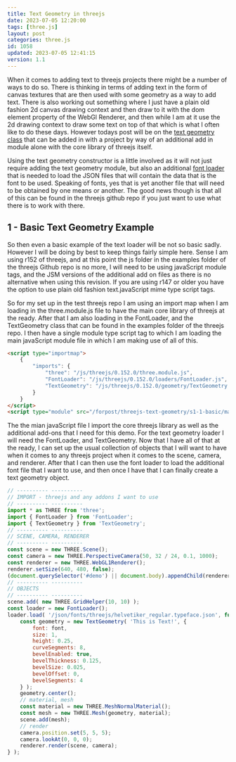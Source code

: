 ```yaml
---
title: Text Geometry in threejs
date: 2023-07-05 12:20:00
tags: [three.js]
layout: post
categories: three.js
id: 1058
updated: 2023-07-05 12:41:15
version: 1.1
---
```


When it comes to adding text to threejs projects there might be a number of ways to do so. There is thinking in terms of adding text in the form of canvas textures that are then used with some geometry as a way to add text. There is also working out something where I just have a plain old fashion 2d canvas drawing context and then draw to it with the dom element property of the WebGl Renderer, and then while I am at it use the 2d drawing context to draw some text on top of that which is what I often like to do these days. However todays post will be on the [text geometry class](/https://threejs.org/docs/#examples/en/geometries/TextGeometry) that can be added in with a project by way of an additional add in module alone with the core library of threejs itself.

Using the text geometry constructor is a little involved as it will not just require adding the text geometry module, but also an additional [font loader](https://threejs.org/docs/#examples/en/loaders/FontLoader) that is needed to load the JSON files that will contain the data that is the font to be used. Speaking of fonts, yes that is yet another file that will need to be obtained by one means or another. The good news though is that all of this can be found in the threejs github repo if you just want to use what there is to work with there.

<!-- more -->


## 1 - Basic Text Geometry Example

So then even a basic example of the text loader will be not so basic sadly. However I will be doing by best to keep things fairly simple here. Sense I am using r152 of threejs, and at this point the js folder in the examples folder of the threejs Github repo is no more, I will need to be using javaScript module tags, and the JSM versions of the additional add on  files as there is no alternative when using this revision. If you are using r147 or older you have the option to use plain old fashion text.javaScript mime type script tags.


So for my set up in the test threejs repo I am using an import map when I am loading in the three.module.js file to have the main core library of threejs at the ready. After that I am also loading in the FontLoader, and the TextGeometry class that can be found in the examples folder of the threejs repo. I then have a single module type script tag to which I am loading the main javaScript module file in which I am making  use of all of this.

```html
<script type="importmap">
    {
        "imports": {
            "three": "/js/threejs/0.152.0/three.module.js",
            "FontLoader": "/js/threejs/0.152.0/loaders/FontLoader.js",
            "TextGeometry": "/js/threejs/0.152.0/geometry/TextGeometry.js"
        }
    }
</script>
<script type="module" src="/forpost/threejs-text-geometry/s1-1-basic/main.js"></script>
```

The the mian javaScript file I import the core threejs library as well as the additional add-ons that I need for this demo. For the text geometry loader I will need the FontLoader, and TextGeometry. Now that I have all of that at the ready, I can set up the usual collection of objects that I will want to have when it comes to any threejs project when it comes to the scene, camera, and renderer. After that I can then use the font loader to load the additional font file that I want to use, and then once I have that I can finally create a text geometry object.

```js
// ---------- ----------
// IMPORT - threejs and any addons I want to use
// ---------- ----------
import * as THREE from 'three';
import { FontLoader } from 'FontLoader';
import { TextGeometry } from 'TextGeometry';
// ---------- ----------
// SCENE, CAMERA, RENDERER
// ---------- ----------
const scene = new THREE.Scene();
const camera = new THREE.PerspectiveCamera(50, 32 / 24, 0.1, 1000);
const renderer = new THREE.WebGL1Renderer();
renderer.setSize(640, 480, false);
(document.querySelector('#demo') || document.body).appendChild(renderer.domElement);
// ---------- ----------
// OBJECTS
// ---------- ----------
scene.add( new THREE.GridHelper(10, 10) );
const loader = new FontLoader();
loader.load( '/json/fonts/threejs/helvetiker_regular.typeface.json', function ( font ) {
    const geometry = new TextGeometry( 'This is Text!', {
        font: font,
        size: 1,
        height: 0.25,
        curveSegments: 8,
        bevelEnabled: true,
        bevelThickness: 0.125,
        bevelSize: 0.025,
        bevelOffset: 0,
        bevelSegments: 4
    } );
    geometry.center();
    // material, mesh
    const material = new THREE.MeshNormalMaterial();
    const mesh = new THREE.Mesh(geometry, material);
    scene.add(mesh);
    // render
    camera.position.set(5, 5, 5);
    camera.lookAt(0, 0, 0);
    renderer.render(scene, camera);
} );
```